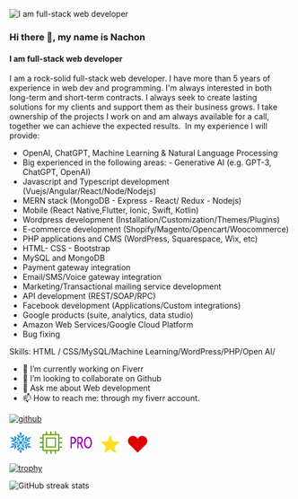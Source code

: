 ![I am full-stack web developer](https://imgkub.com/image/Jlelm6)
### Hi there 👋, my name is Nachon
#### I am full-stack web developer

I am a rock-solid full-stack web developer. I have more than 5 years of experience in web dev and programming. I'm always interested in both long-term and short-term contracts.
I always seek to create lasting solutions for my clients and support them as their business grows. I take ownership of the projects I work on and am always available for a call, together we can achieve the expected results. ⁣
In my experience I will provide:
- OpenAI, ChatGPT, Machine Learning & Natural Language Processing
- Big experienced in the following areas: - Generative AI (e.g. GPT-3, ChatGPT, OpenAI)
- Javascript and Typescript development (Vuejs/Angular/React/Node/Nodejs)
- MERN stack (MongoDB - Express - React/ Redux - Nodejs)
- Mobile (React Native,Flutter, Ionic, Swift, Kotlin)
- Wordpress development (Installation/Customization/Themes/Plugins)
- E-commerce development (Shopify/Magento/Opencart/Woocommerce)
- PHP applications and CMS (WordPress, Squarespace, Wix, etc)
- HTML- CSS - Bootstrap
- MySQL and MongoDB
- Payment gateway integration
- Email/SMS/Voice gateway integration
- Marketing/Transactional mailing service development
- API development (REST/SOAP/RPC)
- Facebook development (Applications/Custom integrations)
- Google products (suite, analytics, data studio)
- Amazon Web Services/Google Cloud Platform
- Bug fixing

Skills: HTML / CSS/MySQL/Machine Learning/WordPress/PHP/Open AI/

- 🔭 I’m currently working on Fiverr 
- 👯 I’m looking to collaborate on Github 
- 💬 Ask me about Web development 
- 📫 How to reach me: through my fiverr account. 


[<img src='https://cdn.jsdelivr.net/npm/simple-icons@3.0.1/icons/github.svg' alt='github' height='40'>](https://github.com/remote-club)  

<a href='https://archiveprogram.github.com/'><img src='https://raw.githubusercontent.com/acervenky/animated-github-badges/master/assets/acbadge.gif' width='40' height='40'></a> <a href='https://docs.github.com/en/developers'><img src='https://raw.githubusercontent.com/acervenky/animated-github-badges/master/assets/devbadge.gif' width='40' height='40'></a> <a href='https://github.com/pricing'><img src='https://raw.githubusercontent.com/acervenky/animated-github-badges/master/assets/pro.gif' width='40' height='40'></a> <a href='https://stars.github.com/'><img src='https://raw.githubusercontent.com/acervenky/animated-github-badges/master/assets/starbadge.gif' width='35' height='35'></a> <a href='https://docs.github.com/en/github/supporting-the-open-source-community-with-github-sponsors'><img src='https://raw.githubusercontent.com/acervenky/animated-github-badges/master/assets/sponsorbadge.gif' width='35' height='35'></a> 

[![trophy](https://github-profile-trophy.vercel.app/?username=remote-club)](https://github.com/ryo-ma/github-profile-trophy)

![GitHub streak stats](https://streak-stats.demolab.com/?user=remote-club)  

